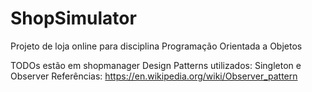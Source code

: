 # ShopSimulator
Projeto de loja online para disciplina Programação Orientada a Objetos

TODOs estão em shopmanager
Design Patterns utilizados: Singleton e Observer
Referências: https://en.wikipedia.org/wiki/Observer_pattern
